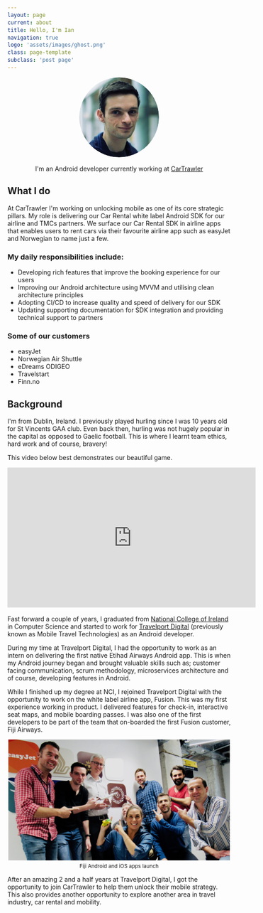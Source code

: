 ```yaml
---
layout: page
current: about
title: Hello, I'm Ian
navigation: true
logo: 'assets/images/ghost.png'
class: page-template
subclass: 'post page'
---
```


<p align="center">
    <img src="../assets/images/profile-image.png" alt="Small Test Image" style="width:180px;height:180px;border-radius: 50%" />
</p>

<p align="center">
    I'm an Android developer currently working at <a href="https://www.cartrawler.com/ct/">CarTrawler</a>
</p>

## What I do

At CarTrawler I'm working on unlocking mobile as one of its core strategic pillars. My role is delivering our Car Rental white label Android SDK for our airline and TMCs partners. We surface our Car Rental SDK in airline apps that enables users to rent cars via their favourite airline app such as easyJet and Norwegian to name just a few.

<h3 id="tasksList">My daily responsibilities include:</h3>

<ul>
    <li>Developing rich features that improve the booking experience for our users</li>
    <li>Improving our Android architecture using MVVM and utilising clean architecture principles</li>
    <li>Adopting CI/CD to increase quality and speed of delivery for our SDK</li>
    <li>Updating supporting documentation for SDK integration and providing technical support to partners</li>
</ul>

<h3 id="customersList">Some of our customers</h3>
<ul>
    <li>easyJet</li>
    <li>Norwegian Air Shuttle</li>
    <li>eDreams ODIGEO</li>
    <li>Travelstart</li>
    <li>Finn.no</li>
</ul>

## Background

I'm from Dublin, Ireland. I previously played hurling since I was 10 years old for St Vincents GAA club. Even back then, hurling was not hugely popular in the capital as opposed to Gaelic football. This is where I learnt team ethics, hard work and of course, bravery!

This video below best demonstrates our beautiful game.
<iframe width="560" height="315" src="https://www.youtube.com/embed/TmzivRetelE" frameborder="0" allow="accelerometer; autoplay; clipboard-write; encrypted-media; gyroscope; picture-in-picture" allowfullscreen></iframe>

Fast forward a couple of years, I graduated from [National College of Ireland](https://www.ncirl.ie/) in Computer Science and started to work for [Travelport Digital](https://digital.travelport.com/) (previously known as Mobile Travel Technologies) as an Android developer. 

During my time at Travelport Digital, I had the opportunity to work as an intern on delivering the first native Etihad Airways Android app. This is when my Android journey began and brought valuable skills such as; customer facing communication, scrum methodology, microservices architecture and of course, developing features in Android.  

While I finished up my degree at NCI, I rejoined Travelport Digital with the opportunity to work on the white label airline app, Fusion. This was my first experience working in product. I delivered features for check-in, interactive seat maps, and mobile boarding passes. I was also one of the first developers to be part of the team that on-boarded the first Fusion customer, Fiji Airways.

<p align="center">
    <img width="500" src="../assets/images/fiji-launch.jpeg" alt="Fiji Launch" />
    <small>Fiji Android and iOS apps launch</small>
</p>

After an amazing 2 and a half years at Travelport Digital, I got the opportunity to join CarTrawler to help them unlock their mobile strategy. This also provides another opportunity to explore another area in travel industry, car rental and mobility.


